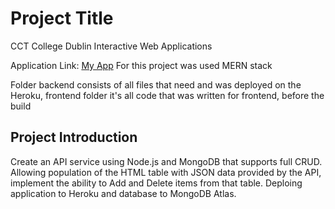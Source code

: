 # Project Title

CCT College Dublin
Interactive Web Applications


Application Link: <a href="https://tarasyo.me/">My App</a>
For this project was used MERN stack 

Folder backend consists of all files that need and was deployed on the Heroku, 
frontend folder it's all code that was written for frontend, before the build

## Project Introduction
Create an API service using Node.js and MongoDB that supports full CRUD. Allowing population of the HTML table with JSON data
provided by the API, implement the ability to Add and Delete items from that table. 
Deploing application to Heroku and database to MongoDB Atlas.

